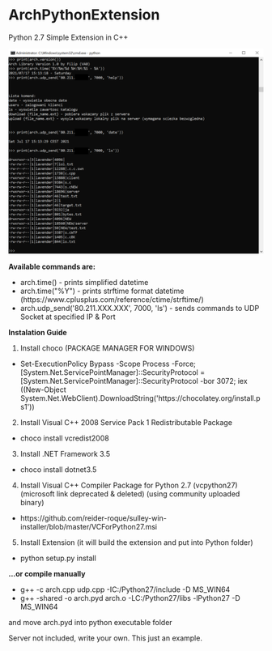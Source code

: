 # ArchPythonExtension

Python 2.7 Simple Extension in C++

![Screenshot](image1.png)

<b>Available commands are:</b>
<ul>
  <li>arch.time() - prints simplified datetime</li>
  <li>arch.time("%Y") - prints strftime format datetime (https://www.cplusplus.com/reference/ctime/strftime/)</li>
  <li>arch.udp_send('80.211.XXX.XXX', 7000, 'ls') - sends commands to UDP Socket at specified IP & Port</li>
</ul>







<b>Instalation Guide</b>

1. Install choco (PACKAGE MANAGER FOR WINDOWS)
<ul>
  <li>Set-ExecutionPolicy Bypass -Scope Process -Force; [System.Net.ServicePointManager]::SecurityProtocol = [System.Net.ServicePointManager]::SecurityProtocol -bor 3072; iex ((New-Object System.Net.WebClient).DownloadString('https://chocolatey.org/install.ps1'))</li>
</ul>

2. Install Visual C++ 2008 Service Pack 1 Redistributable Package
<ul>
  <li>choco install vcredist2008</li>
</ul>

3. Install .NET Framework 3.5
<ul>
  <li>choco install dotnet3.5</li>
</ul>

4. Install Visual C++ Compiler Package for Python 2.7 (vcpython27) (microsoft link deprecated & deleted) (using community uploaded binary)
<ul>
  <li>https://github.com/reider-roque/sulley-win-installer/blob/master/VCForPython27.msi</li>
</ul>

5. Install Extension (it will build the extension and put into Python folder)
<ul>
  <li>python setup.py install</li>
</ul>


<b>...or compile manually</b>

<ul>
  <li>g++ -c arch.cpp udp.cpp -IC:/Python27/include -D MS_WIN64</li>
  <li>g++ -shared -o arch.pyd arch.o  -LC:/Python27/libs -lPython27 -D MS_WIN64</li>
</ul>
and move arch.pyd into python executable folder

Server not included, write your own. This just an example.
